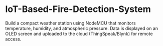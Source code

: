 # IoT-Based-Fire-Detection-System
Build a compact weather station using NodeMCU that monitors temperature, humidity, and atmospheric pressure. Data is displayed on an OLED screen and uploaded to the cloud (ThingSpeak/Blynk) for remote access.
